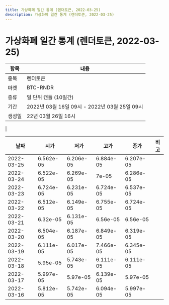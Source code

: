 ```yaml
---
title: 가상화폐 일간 통계 (렌더토큰, 2022-03-25)
description: 가상화폐 일간 통계 (렌더토큰, 2022-03-25)
---
```


가상화폐 일간 통계 (렌더토큰, 2022-03-25)
===

|항목|내용|
|--|--|
|종목|렌더토큰|
|마켓|BTC-RNDR|
|종류|일 단위 캔들 (10일간)|
|기간|2022년 03월 16일 09시 - 2022년 03월 25일 09시|
|생성일|22년 03월 26일 16시|
|

|날짜|시가|저가|고가|종가|비고|
|--|--|--|--|--|--|
|2022-03-25|6.562e-05|6.206e-05|6.884e-05|6.207e-05|    |
|2022-03-24|6.522e-05|6.269e-05|7e-05|6.286e-05|    |
|2022-03-23|6.724e-05|6.231e-05|6.724e-05|6.537e-05|    |
|2022-03-22|6.512e-05|6.149e-05|6.755e-05|6.724e-05|    |
|2022-03-21|6.32e-05|6.131e-05|6.56e-05|6.56e-05|    |
|2022-03-20|6.504e-05|6.187e-05|6.849e-05|6.319e-05|    |
|2022-03-19|6.111e-05|6.017e-05|7.466e-05|6.345e-05|    |
|2022-03-18|5.95e-05|5.743e-05|6.111e-05|6.111e-05|    |
|2022-03-17|5.997e-05|5.97e-05|6.139e-05|5.97e-05|    |
|2022-03-16|5.812e-05|5.742e-05|6.094e-05|5.997e-05|    |

